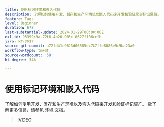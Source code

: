 ```yaml
---
title: 使用标记环境和嵌入代码
description: 了解如何使用开发、暂存和生产环境以及嵌入代码来开发和验证您的标记属性。
feature: Tags
level: Beginner
duration: 678
last-substantial-update: 2024-01-29T00:00:00Z
exl-id: 95399c9a-72f6-4b20-905c-0627f106ccfb
jira: KT-3527
source-git-commit: a72fd41c9673d06585dc787ffe8086e5c9ba23a0
workflow-type: tm+mt
source-wordcount: '58'
ht-degree: 34%

---
```


# 使用标记环境和嵌入代码

了解如何使用开发、暂存和生产环境以及嵌入代码来开发和验证标记资产。 欲了解更多信息，请参见 [环境](https://experienceleague.adobe.com/docs/experience-platform/tags/publish/environments/environments.html?lang=zh-Hans) 文档。

>[!VIDEO](https://video.tv.adobe.com/v/28729/?learn=on)
